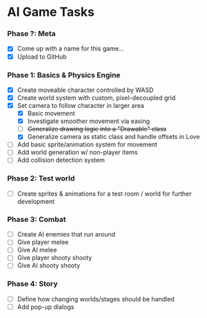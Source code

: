 # AI Game Tasks

### Phase ?: Meta
- [x] Come up with a name for this game...
- [x] Upload to GitHub

### Phase 1: Basics & Physics Engine
- [x] Create moveable character controlled by WASD
- [x] Create world system with custom, pixel-decoupled grid
- [x] Set camera to follow character in larger area
  - [x] Basic movement
  - [x] Investigate smoother movement via easing
  - [ ] ~~Generalize drawing logic into a "Drawable" class~~
  - [x] Generalize camera as static class and handle offsets in Love
- [ ] Add basic sprite/animation system for movement
- [ ] Add world generation w/ non-player items
- [ ] Add collision detection system

### Phase 2: Test world
- [ ] Create sprites & animations for a test room / world for further development

### Phase 3: Combat
- [ ] Create AI enemies that run around
- [ ] Give player melee
- [ ] Give AI melee
- [ ] Give player shooty shooty
- [ ] Give AI shooty shooty

### Phase 4: Story
- [ ] Define how changing worlds/stages should be handled
- [ ] Add pop-up dialogs
